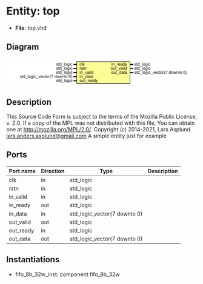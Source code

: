 # Entity: top

- **File**: top.vhd
## Diagram

![Diagram](top.svg "Diagram")
## Description

This Source Code Form is subject to the terms of the Mozilla Public
License, v. 2.0. If a copy of the MPL was not distributed with this file,
You can obtain one at http://mozilla.org/MPL/2.0/.
Copyright (c) 2014-2021, Lars Asplund lars.anders.asplund@gmail.com
A simple entity just for example
## Ports

| Port name | Direction | Type                         | Description |
| --------- | --------- | ---------------------------- | ----------- |
| clk       | in        | std_logic                    |             |
| rstn      | in        | std_logic                    |             |
| in_valid  | in        | std_logic                    |             |
| in_ready  | out       | std_logic                    |             |
| in_data   | in        | std_logic_vector(7 downto 0) |             |
| out_valid | out       | std_logic                    |             |
| out_ready | in        | std_logic                    |             |
| out_data  | out       | std_logic_vector(7 downto 0) |             |
## Instantiations

- fifo_8b_32w_inst: component fifo_8b_32w
